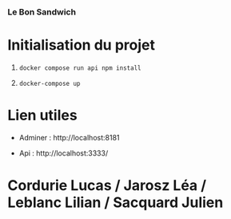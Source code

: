 ### Le Bon Sandwich

# Initialisation du projet


1. `docker compose run api npm install`

2. `docker-compose up`

# Lien utiles

- Adminer : http://localhost:8181

- Api : http://localhost:3333/ 

# Cordurie Lucas / Jarosz Léa / Leblanc Lilian / Sacquard Julien